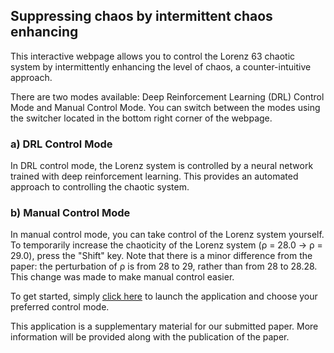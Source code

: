 
## Suppressing chaos by intermittent chaos enhancing

This interactive webpage allows you to control the Lorenz 63 chaotic system by intermittently enhancing the level of chaos, a counter-intuitive approach. 

There are two modes available: Deep Reinforcement Learning (DRL) Control Mode and Manual Control Mode. You can switch between the modes using the switcher located in the bottom right corner of the webpage.
### a) DRL Control Mode
In DRL control mode, the Lorenz system is controlled by a neural network trained with deep reinforcement learning. This provides an automated approach to controlling the chaotic system. 
### b) Manual Control Mode
In manual control mode, you can take control of the Lorenz system yourself. To temporarily increase the chaoticity of the Lorenz system (ρ = 28.0 -> ρ = 29.0), press the "Shift" key. Note that there is a minor difference from the paper: the perturbation of ρ is from 28 to 29, rather than from 28 to 28.28. This change was made to make manual control easier.

To get started, simply [click here](https://prediction.riken.jp/lorenz63/LorenzControl29.html) to launch the application and choose your preferred control mode.

This application is a supplementary material for our submitted paper. More information will be provided along with the publication of the paper. 
